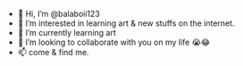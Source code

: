 - 👋 Hi, I’m @balaboii123
- 👀 I’m interested in learning art & new stuffs on the internet.
- 🌱 I’m currently learning art
- 💞️ I’m looking to collaborate with you on my life 😭😂
- 📫 come & find me.

<!---
balaboii123/balaboii123 is a ✨ special ✨ repository because its `README.md` (this file) appears on your GitHub profile.
You can click the Preview link to take a look at your changes.
--->
